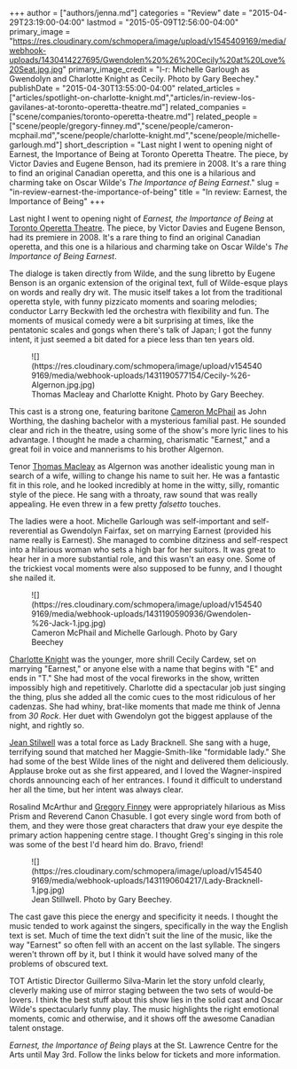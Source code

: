 +++
author = ["authors/jenna.md"]
categories = "Review"
date = "2015-04-29T23:19:00-04:00"
lastmod = "2015-05-09T12:56:00-04:00"
primary_image = "https://res.cloudinary.com/schmopera/image/upload/v1545409169/media/webhook-uploads/1430414227695/Gwendolen%20%26%20Cecily%20at%20Love%20Seat.jpg.jpg"
primary_image_credit = "l-r: Michelle Garlough as Gwendolyn and Charlotte Knight as Cecily. Photo by Gary Beechey."
publishDate = "2015-04-30T13:55:00-04:00"
related_articles = ["articles/spotlight-on-charlotte-knight.md","articles/in-review-los-gavilanes-at-toronto-operetta-theatre.md"]
related_companies = ["scene/companies/toronto-operetta-theatre.md"]
related_people = ["scene/people/gregory-finney.md","scene/people/cameron-mcphail.md","scene/people/charlotte-knight.md","scene/people/michelle-garlough.md"]
short_description = "Last night I went to opening night of Earnest, the Importance of Being at Toronto Operetta Theatre. The piece, by Victor Davies and Eugene Benson, had its premiere in 2008. It&#039;s a rare thing to find an original Canadian operetta, and this one is a hilarious and charming take on Oscar Wilde&#039;s *The Importance of Being Earnest*."
slug = "in-review-earnest-the-importance-of-being"
title = "In review: Earnest, the Importance of Being"
+++

Last night I went to opening night of *Earnest, the Importance of Being* at [Toronto Operetta Theatre](http://www.torontooperetta.com/shows.html). The piece, by Victor Davies and Eugene Benson, had its premiere in 2008. It's a rare thing to find an original Canadian operetta, and this one is a hilarious and charming take on Oscar Wilde's *The Importance of Being Earnest*.

The dialoge is taken directly from Wilde, and the sung libretto by Eugene Benson is an organic extension of the original text, full of Wilde-esque plays on words and really dry wit. The music itself takes a lot from the traditional operetta style, with funny pizzicato moments and soaring melodies; conductor Larry Beckwith led the orchestra with flexibility and fun. The moments of musical comedy were a bit surprising at times, like the pentatonic scales and gongs when there's talk of Japan; I got the funny intent, it just seemed a bit dated for a piece less than ten years old. 

<figure data-type="image">
![](https://res.cloudinary.com/schmopera/image/upload/v1545409169/media/webhook-uploads/1431190577154/Cecily-%26-Algernon.jpg.jpg)
<figcaption>Thomas Macleay and Charlotte Knight. Photo by Gary Beechey.</figcaption>
</figure>

This cast is a strong one, featuring baritone [Cameron McPhail](https://twitter.com/Cameron_McPhail) as John Worthing, the dashing bachelor with a mysterious familial past. He sounded clear and rich in the theatre, using some of the show's more lyric lines to his advantage. I thought he made a charming, charismatic "Earnest," and a great foil in voice and mannerisms to his brother Algernon.

Tenor [Thomas Macleay](http://www.thomasmacleay.com/Thomas_Macleay/Welcome.html) as Algernon was another idealistic young man in search of a wife, willing to change his name to suit her. He was a fantastic fit in this role, and he looked incredibly at home in the witty, silly, romantic style of the piece. He sang with a throaty, raw sound that was really appealing. He even threw in a few pretty *falsetto* touches.

The ladies were a hoot. Michelle Garlough was self-important and self-reverential as Gwendolyn Fairfax, set on marrying Earnest (provided his name really is Earnest). She managed to combine ditziness and self-respect into a hilarious woman who sets a high bar for her suitors. It was great to hear her in a more substantial role, and this wasn't an easy one. Some of the trickiest vocal moments were also supposed to be funny, and I thought she nailed it.

<figure data-type="image">
![](https://res.cloudinary.com/schmopera/image/upload/v1545409169/media/webhook-uploads/1431190590936/Gwendolen-%26-Jack-1.jpg.jpg)
<figcaption>Cameron McPhail and Michelle Garlough. Photo by Gary Beechey</figcaption>
</figure>

[Charlotte Knight](http://charlotteknightsoprano.com/) was the younger, more shrill Cecily Cardew, set on marrying "Earnest," or anyone else with a name that begins with "E" and ends in "T." She had most of the vocal fireworks in the show, written impossibly high and repetitively. Charlotte did a spectacular job just singing the thing, plus she added all the comic cues to the most ridiculous of her cadenzas. She had whiny, brat-like moments that made me think of Jenna from *30 Rock*. Her duet with Gwendolyn got the biggest applause of the night, and rightly so. 

[Jean Stilwell](http://www.jeanstilwell.com/Home.html) was a total force as Lady Bracknell. She sang with a huge, terrifying sound that matched her Maggie-Smith-like "formidable lady." She had some of the best Wilde lines of the night and delivered them deliciously. Applause broke out as she first appeared, and I loved the Wagner-inspired chords announcing each of her entrances. I found it difficult to understand her all the time, but her intent was always clear.

Rosalind McArthur and [Gregory Finney](https://twitter.com/gregory_finney) were appropriately hilarious as Miss Prism and Reverend Canon Chasuble. I got every single word from both of them, and they were those great characters that draw your eye despite the primary action happening centre stage. I thought Greg's singing in this role was some of the best I'd heard him do. Bravo, friend!

<figure data-type="image">
![](https://res.cloudinary.com/schmopera/image/upload/v1545409169/media/webhook-uploads/1431190604217/Lady-Bracknell-1.jpg.jpg)
<figcaption>Jean Stillwell. Photo by Gary Beechey.</figcaption>
</figure>

The cast gave this piece the energy and specificity it needs. I thought the music tended to work against the singers, specifically in the way the English text is set. Much of time the text didn't suit the line of the music, like the way "Earnest" so often fell with an accent on the last syllable. The singers weren't thrown off by it, but I think it would have solved many of the problems of obscured text.

TOT Artistic Director Guillermo Silva-Marin let the story unfold clearly, cleverly making use of mirror staging between the two sets of would-be lovers. I think the best stuff about this show lies in the solid cast and Oscar Wilde's spectacularly funny play. The music highlights the right emotional moments, comic and otherwise, and it shows off the awesome Canadian talent onstage.

*Earnest, the Importance of Being* plays at the St. Lawrence Centre for the Arts until May 3rd. Follow the links below for tickets and more information.
